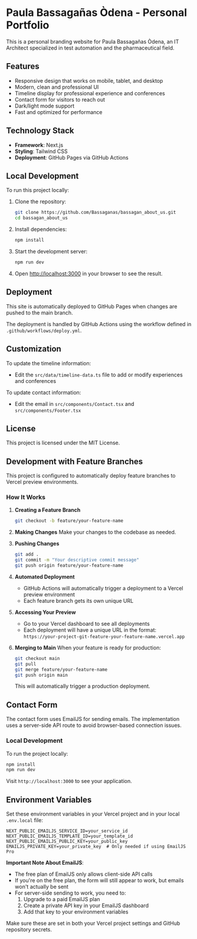 # Paula Bassagañas Òdena - Personal Portfolio

This is a personal branding website for Paula Bassagañas Òdena, an IT Architect specialized in test automation and the pharmaceutical field.

## Features

- Responsive design that works on mobile, tablet, and desktop
- Modern, clean and professional UI
- Timeline display for professional experience and conferences
- Contact form for visitors to reach out
- Dark/light mode support
- Fast and optimized for performance

## Technology Stack

- **Framework**: Next.js
- **Styling**: Tailwind CSS
- **Deployment**: GitHub Pages via GitHub Actions

## Local Development

To run this project locally:

1. Clone the repository:
   ```bash
   git clone https://github.com/Bassaganas/bassagan_about_us.git
   cd bassagan_about_us
   ```

2. Install dependencies:
   ```bash
   npm install
   ```

3. Start the development server:
   ```bash
   npm run dev
   ```

4. Open [http://localhost:3000](http://localhost:3000) in your browser to see the result.

## Deployment

This site is automatically deployed to GitHub Pages when changes are pushed to the main branch.

The deployment is handled by GitHub Actions using the workflow defined in `.github/workflows/deploy.yml`.

## Customization

To update the timeline information:
- Edit the `src/data/timeline-data.ts` file to add or modify experiences and conferences

To update contact information:
- Edit the email in `src/components/Contact.tsx` and `src/components/Footer.tsx`

## License

This project is licensed under the MIT License.

## Development with Feature Branches

This project is configured to automatically deploy feature branches to Vercel preview environments.

### How It Works

1. **Creating a Feature Branch**
   ```bash
   git checkout -b feature/your-feature-name
   ```

2. **Making Changes**
   Make your changes to the codebase as needed.

3. **Pushing Changes**
   ```bash
   git add .
   git commit -m "Your descriptive commit message"
   git push origin feature/your-feature-name
   ```

4. **Automated Deployment**
   - GitHub Actions will automatically trigger a deployment to a Vercel preview environment
   - Each feature branch gets its own unique URL

5. **Accessing Your Preview**
   - Go to your Vercel dashboard to see all deployments
   - Each deployment will have a unique URL in the format: `https://your-project-git-feature-your-feature-name.vercel.app`

6. **Merging to Main**
   When your feature is ready for production:
   ```bash
   git checkout main
   git pull
   git merge feature/your-feature-name
   git push origin main
   ```
   
   This will automatically trigger a production deployment.

## Contact Form

The contact form uses EmailJS for sending emails. The implementation uses a server-side API route to avoid browser-based connection issues.

### Local Development

To run the project locally:

```bash
npm install
npm run dev
```

Visit `http://localhost:3000` to see your application.

## Environment Variables

Set these environment variables in your Vercel project and in your local `.env.local` file:

```
NEXT_PUBLIC_EMAILJS_SERVICE_ID=your_service_id
NEXT_PUBLIC_EMAILJS_TEMPLATE_ID=your_template_id
NEXT_PUBLIC_EMAILJS_PUBLIC_KEY=your_public_key
EMAILJS_PRIVATE_KEY=your_private_key  # Only needed if using EmailJS Pro
```

**Important Note About EmailJS**:
- The free plan of EmailJS only allows client-side API calls
- If you're on the free plan, the form will still appear to work, but emails won't actually be sent
- For server-side sending to work, you need to:
  1. Upgrade to a paid EmailJS plan
  2. Create a private API key in your EmailJS dashboard
  3. Add that key to your environment variables

Make sure these are set in both your Vercel project settings and GitHub repository secrets.
